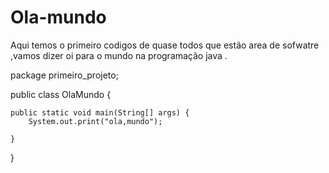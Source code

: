 # Ola-mundo
Aqui temos o primeiro  codigos de quase todos que estão area de sofwatre ,vamos dizer oi para o mundo na programação java .


package primeiro_projeto;

public class OlaMundo {

	public static void main(String[] args) {
		System.out.print("ola,mundo");

	}

}
